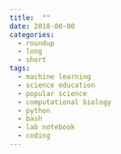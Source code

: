 ```yaml
---
title:  ""
date: 2018-00-00
categories: 
  - roundup
  - long
  - short
tags:
  - machine learning
  - science education
  - popular science
  - computational biology
  - python
  - bash
  - lab notebook
  - coding
---
```



